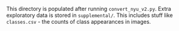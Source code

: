 This directory is populated after running `convert_nyu_v2.py`. Extra exploratory data is stored in `supplemental/`. This includes stuff like `classes.csv` - the counts of class appearances in images.
